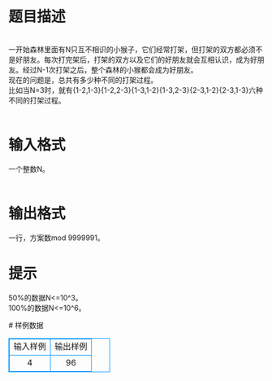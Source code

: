# 

 
 # 题目描述 
<p>
<br>一开始森林里面有N只互不相识的小猴子，它们经常打架，但打架的双方都必须不是好朋友。每次打完架后，打架的双方以及它们的好朋友就会互相认识，成为好朋友。经过N-1次打架之后，整个森林的小猴都会成为好朋友。<br>现在的问题是，总共有多少种不同的打架过程。<br>比如当N=3时，就有{1-2,1-3}{1-2,2-3}{1-3,1-2}{1-3,2-3}{2-3,1-2}{2-3,1-3}六种不同的打架过程。<br><br></p> 

 
 # 输入格式 
<p>
一个整数N。<br><br></p> 

 
 # 输出格式 
<p>
一行，方案数mod 9999991。<br></p> 

 
 # 提示 
<p>
50%的数据N<=10^3。<br>100%的数据N<=10^6。<br></p> 
# 样例数据
<style>
        table,table tr th, table tr td { border:1px solid #0094ff; }
        table { width: 200px; min-height: 25px; line-height: 25px; text-align: center; border-collapse: collapse;}   
    </style>
<table>
	<tr>
		<td>输入样例</td>
		<td>输出样例</td>
	</tr>
<tr><td>4
</td><td>96</td></tr></table>
